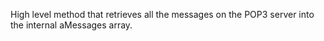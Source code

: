 ﻿High level method that retrieves all the messages on the POP3 server into the internal aMessages array.
